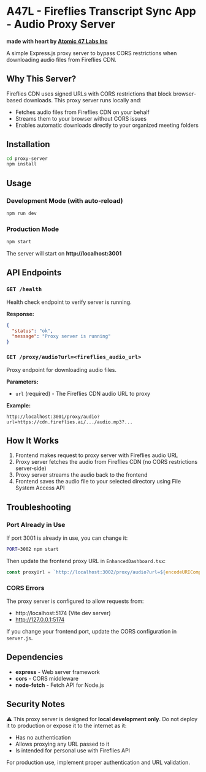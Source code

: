 # A47L - Fireflies Transcript Sync App - Audio Proxy Server

**made with heart by [Atomic 47 Labs Inc](https://atomic47.co)**

A simple Express.js proxy server to bypass CORS restrictions when downloading audio files from Fireflies CDN.

## Why This Server?

Fireflies CDN uses signed URLs with CORS restrictions that block browser-based downloads. This proxy server runs locally and:
- Fetches audio files from Fireflies CDN on your behalf
- Streams them to your browser without CORS issues
- Enables automatic downloads directly to your organized meeting folders

## Installation

```bash
cd proxy-server
npm install
```

## Usage

### Development Mode (with auto-reload)
```bash
npm run dev
```

### Production Mode
```bash
npm start
```

The server will start on **http://localhost:3001**

## API Endpoints

### `GET /health`
Health check endpoint to verify server is running.

**Response:**
```json
{
  "status": "ok",
  "message": "Proxy server is running"
}
```

### `GET /proxy/audio?url=<fireflies_audio_url>`
Proxy endpoint for downloading audio files.

**Parameters:**
- `url` (required) - The Fireflies CDN audio URL to proxy

**Example:**
```
http://localhost:3001/proxy/audio?url=https://cdn.fireflies.ai/.../audio.mp3?...
```

## How It Works

1. Frontend makes request to proxy server with Fireflies audio URL
2. Proxy server fetches the audio from Fireflies CDN (no CORS restrictions server-side)
3. Proxy server streams the audio back to the frontend
4. Frontend saves the audio file to your selected directory using File System Access API

## Troubleshooting

### Port Already in Use
If port 3001 is already in use, you can change it:

```bash
PORT=3002 npm start
```

Then update the frontend proxy URL in `EnhancedDashboard.tsx`:
```typescript
const proxyUrl = `http://localhost:3002/proxy/audio?url=${encodeURIComponent(meeting.audio_url)}`;
```

### CORS Errors
The proxy server is configured to allow requests from:
- http://localhost:5174 (Vite dev server)
- http://127.0.0.1:5174

If you change your frontend port, update the CORS configuration in `server.js`.

## Dependencies

- **express** - Web server framework
- **cors** - CORS middleware
- **node-fetch** - Fetch API for Node.js

## Security Notes

⚠️ This proxy server is designed for **local development only**. Do not deploy it to production or expose it to the internet as it:
- Has no authentication
- Allows proxying any URL passed to it
- Is intended for personal use with Fireflies API

For production use, implement proper authentication and URL validation.

